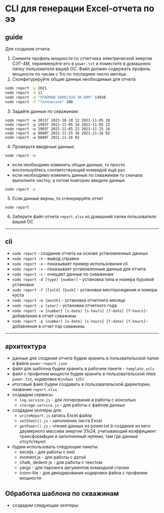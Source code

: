 # CLI для генерации Excel-отчета по ээ
## guide
 Для создания отчета:
 1. Снимите профиль мощности со стчетчика электрической энергии СЭТ-4М, переименуйте его в `power.txt` и поместите в домашнюю папку пользователя вашей ОС. Файл должен содержать профиль мощности по часам с 1го по последнее число месяца.
 2. Сконфигурируйте общие данные необходимые для отчета:
 ```sh
 node report -y 2021 
 node report -m 11
 node report -d "УРАЛМАШ 5000/320 ЭК-БМЧ" 14938
 node report -f "Тепловское" 108
 ```
 3. Задайте данные по скважинам:
 ```
 node report -w 2011Г 2021-10-10 12 2021-11-05 10
 node report -p 1903Г 2021-11-05 10 2021-11-05 22
 node report -w 1903Г 2021-11-05 22 2021-11-25 16
 node report -p 8888Г 2021-11-25 16 2021-11-26 02
 node report -w 8888Г 2021-11-26 02 
 ```
 4. Проверьте введеные данные:
 ```
 node report -v
 ```
- если необходимо изменить общие данные, то просто воспользуйтесь соответствующей командой ещё раз
- если необходимо изменить данные по скважинам то сначала выполните чистку, а потом повторно введите данные
``` 
node report -c 
``` 
5. Если данные верны, то сгенерируйте отчет
```
node report 
```
6. Заберите файл отчета `report.xlsx` из домашней папки пользователя вашей ОС 
---
## cli
- `node report` - создание отчета на основе установленных данных
- `node report -h` - вывод справки
- `node report -e` - показывает пример использования cli
- `node report -v` - показывает установленные данные для отчета
- `node report -c` - очищает данные по скважинам
- `node report -d [type] [number]` - установка типа и номера буровой установки
- `node report -f [field] [bush]` - установка месторождения и номера куста
- `node report -m [month]` - установка отчетного месяца
- `node report -y [year]` - установка отчетного года
- `node report -w [number] [s-date] [s-hours] [f-date] [f-hours]`- добавление в отчет скважины 
- `node report -p [number] [s-date] [s-hours] [f-date] [f-hours]`- добавление в отчет пзр скважины
---
## архитектура
 - данные для создания отчета будем хранить в пользвательской папке в файле `power-report.json`
 - файл для шаблона будем хранить в рабочем пакете - `template.xsls`
 - файл с профилем мощнсти будем хранить в пользовательской ппке `power.txt`, кодировка `Windows 1251`
 - итоговый файл будем создавать в пользовательской директории, название `report.xlsx`
 - создадим сервисы:
	- `log.service.js` - для логирования и работы с консолью
	- `storage.service.js` - для работы с файлом данных
 - создадим хелперы для:
	- `writeReport.js` запись Excel  файла
	- `setSheet().js` - заполнение листа Excel
	- `getPower().js` - чтение данных из power.txt b создание из него двумерного массива энергии 31х24, учитывающий коэффициент трансформфции и заполненный нулями, там где данные отсутствуют.
 - будем использовать следующие пакеты:
	- exceljs - для работы с exel
	- moment.js - для работы с датой
	- chalk, dedent-js - для работы с текстом
	- yargs - для парсинга аргументов командной строки
	- iconv-lite - для декодирования кодировки файла с профилем мощности
## Обработка шаблона по скважинам

- создадим следующие хелперы:

